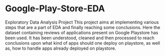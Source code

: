 # Google-Play-Store-EDA
Exploratory Data Analysis Project  This project aims at implementing various steps that are a part of EDA and finally reaching some conclusions.  Here the dataset containing reviews of applications present on Google Playstore has been used. It has been understood, cleaned and then processed to reach conclusions upon what kind of apps should one deploy on playstore, as well as, how to handle apps already deployed on playstore.

